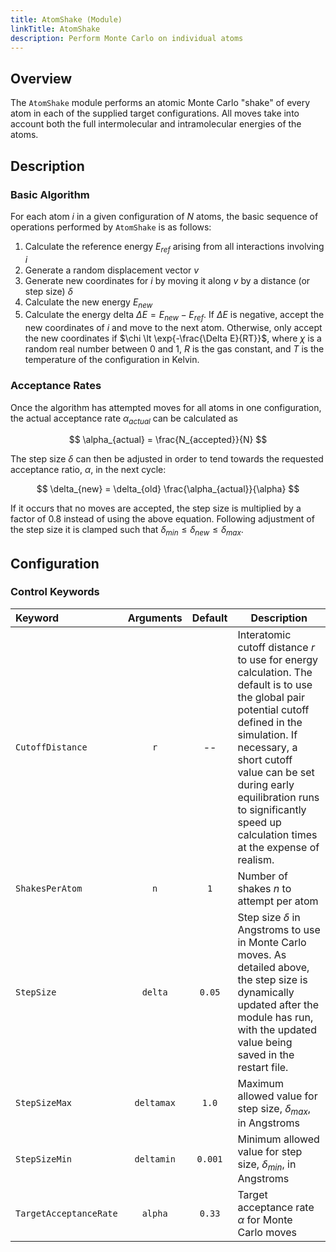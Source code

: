 ```yaml
---
title: AtomShake (Module)
linkTitle: AtomShake
description: Perform Monte Carlo on individual atoms
---
```


## Overview

The `AtomShake` module performs an atomic Monte Carlo "shake" of every atom in each of the supplied target configurations. All moves take into account both the full intermolecular and intramolecular energies of the atoms.

## Description

### Basic Algorithm

For each atom $i$ in a given configuration of $N$ atoms, the basic sequence of operations performed by `AtomShake` is as follows:

1. Calculate the reference energy $E_{ref}$ arising from all interactions involving $i$
2. Generate a random displacement vector $v$
3. Generate new coordinates for $i$ by moving it along $v$ by a distance (or step size) $\delta$
4. Calculate the new energy $E_{new}$
5. Calculate the energy delta $\Delta E = E_{new} - E_{ref}$. If $\Delta E$ is negative, accept the new coordinates of $i$ and move to the next atom. Otherwise, only accept the new coordinates if $\chi \lt \exp{-\frac{\Delta E}{RT}}$, where $\chi$ is a random real number between 0 and 1, $R$ is the gas constant, and $T$ is the temperature of the configuration in Kelvin.

### Acceptance Rates

Once the algorithm has attempted moves for all atoms in one configuration, the actual acceptance rate $\alpha_{actual}$ can be calculated as

$$ \alpha_{actual} = \frac{N_{accepted}}{N} $$

The step size $\delta$ can then be adjusted in order to tend towards the requested acceptance ratio, $\alpha$, in the next cycle:

$$ \delta_{new} = \delta_{old} \frac{\alpha_{actual}}{\alpha} $$

If it occurs that no moves are accepted, the step size is multiplied by a factor of 0.8 instead of using the above equation. Following adjustment of the step size it is clamped such that $\delta_{min} \le \delta_{new} \le \delta_{max}$.

## Configuration

### Control Keywords

|Keyword|Arguments|Default|Description|
|:------|:--:|:-----:|-----------|
|`CutoffDistance`|`r`|--|Interatomic cutoff distance $r$ to use for energy calculation. The default is to use the global pair potential cutoff defined in the simulation. If necessary, a short cutoff value can be set during early equilibration runs to significantly speed up calculation times at the expense of realism.|
|`ShakesPerAtom`|`n`|`1`|Number of shakes $n$ to attempt per atom|
|`StepSize`|`delta`|`0.05`|Step size $\delta$ in Angstroms to use in Monte Carlo moves. As detailed above, the step size is dynamically updated after the module has run, with the updated value being saved in the restart file.|
|`StepSizeMax`|`deltamax`|`1.0`|Maximum allowed value for step size, $\delta_{max}$, in Angstroms|
|`StepSizeMin`|`deltamin`|`0.001`|Minimum allowed value for step size, $\delta_{min}$, in Angstroms|
|`TargetAcceptanceRate`|`alpha`|`0.33`|Target acceptance rate $\alpha$ for Monte Carlo moves|
